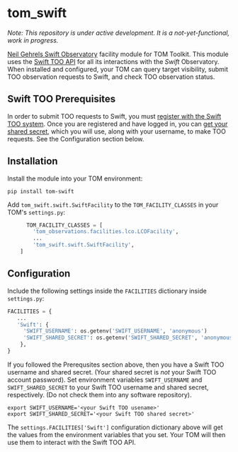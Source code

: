 # tom_swift
_Note: This repository is under active development. It is a not-yet-functional, work in progress._

[Neil Gehrels Swift Observatory](https://swift.gsfc.nasa.gov/index.html) facility module for TOM Toolkit. This module uses the
[Swift TOO API](https://www.swift.psu.edu/too_api/) for all its interactions with the _Swift_ Observatory. When installed and
configured, your TOM can query target visibility, submit TOO observation requests to Swift, and check TOO observation status.

## Swift TOO Prerequisites
In order to submit TOO requests to Swift, you must [register with the Swift TOO system](https://www.swift.psu.edu/toop/too_newuser.php).
Once you are registered and have logged in, you can [get your shared secret](https://www.swift.psu.edu/toop/change_secret.php), which you
will use, along with your username, to make TOO requests. See the Configuration section below.

## Installation

Install the module into your TOM environment:

```shell
pip install tom-swift
```

Add `tom_swift.swift.SwiftFacility` to the `TOM_FACILITY_CLASSES` in your TOM's
`settings.py`:
```python
      TOM_FACILITY_CLASSES = [
        'tom_observations.facilities.lco.LCOFacility',
        ...
        'tom_swift.swift.SwiftFacility',
    ]
```

## Configuration

Include the following settings inside the `FACILITIES` dictionary inside `settings.py`:

```python
FACILITIES = {
   ...
   'Swift': {
     'SWIFT_USERNAME': os.getenv('SWIFT_USERNAME', 'anonymous')
     'SWIFT_SHARED_SECRET': os.getenv('SWIFT_SHARED_SECRET', 'anonymous'),
    },
}
```

If you followed the Prerequsites section above, then you have a Swift TOO username and shared secret.
(Your shared secret is _not_ your Swift TOO account password). Set environment variables `SWIFT_USERNAME`
and `SWIFT_SHARED_SECRET` to your Swift TOO username and shared secret, respectively. (Do not check them
into any software repository).

```shell
export SWIFT_USERNAME='<your Swift TOO usename>'
export SWIFT_SHARED_SECRET='<your Swift TOO shared secret>'
```

The `settings.FACILITIES['Swift']` configuration dictionary
above will get the values from the environment variables that you set. Your TOM will then use them to interact
with the Swift TOO API.
